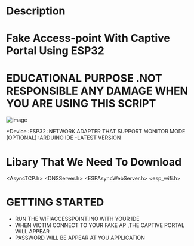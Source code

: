 # Description
# Fake Access-point With Captive Portal Using ESP32
# EDUCATIONAL PURPOSE .NOT RESPONSIBLE ANY DAMAGE WHEN YOU ARE USING THIS SCRIPT 
![image](https://github.com/user-attachments/assets/8ba60e08-691b-4d6d-ba36-b159a6793bce)

*Device
:ESP32
:NETWORK ADAPTER THAT SUPPORT MONITOR MODE (OPTIONAL)
:ARDUINO IDE -LATEST VERSION 


# Libary That We  Need To Download
<AsyncTCP.h>
<DNSServer.h>
<ESPAsyncWebServer.h>
<esp_wifi.h>

# GETTING STARTED
* RUN THE WIFIACCESSPOINT.INO WITH YOUR IDE 
* WHEN VICTIM CONNECT TO YOUR FAKE AP ,THE CAPTIVE PORTAL WILL APPEAR
* PASSWORD WILL BE APPEAR AT YOU APPLICATION

  


